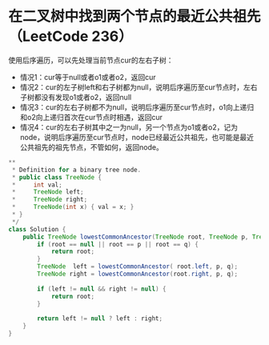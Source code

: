 # 在二叉树中找到两个节点的最近公共祖先（LeetCode 236）

使用后序遍历，可以先处理当前节点cur的左右子树：

- 情况1：cur等于null或者o1或者o2，返回cur
- 情况2：cur的左子树left和右子树都为null，说明后序遍历至cur节点时，左右子树都没有发现o1或者o2，返回null
- 情况3：cur的左右子树都不为null，说明后序遍历至cur节点时，o1向上递归和o2向上递归首次在cur节点时相遇，返回cur
- 情况4：cur的左右子树其中之一为null，另一个节点为o1或者o2，记为node，说明后序遍历至cur节点时，node已经最近公共祖先，也可能是最近公共祖先的祖先节点，不管如何，返回node。

```java
**
 * Definition for a binary tree node.
 * public class TreeNode {
 *     int val;
 *     TreeNode left;
 *     TreeNode right;
 *     TreeNode(int x) { val = x; }
 * }
 */
class Solution {
    public TreeNode lowestCommonAncestor(TreeNode root, TreeNode p, TreeNode q) {
        if (root == null || root == p || root == q) {
            return root;
        }
        TreeNode  left = lowestCommonAncestor( root.left, p, q);
        TreeNode right = lowestCommonAncestor(root.right, p, q);
        
        if (left != null && right != null) {
            return root;
        }
        
        return left != null ? left : right; 
    }
}
```